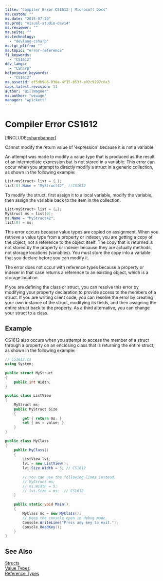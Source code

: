 ```yaml
---
title: "Compiler Error CS1612 | Microsoft Docs"
ms.custom: ""
ms.date: "2015-07-20"
ms.prod: "visual-studio-dev14"
ms.reviewer: ""
ms.suite: ""
ms.technology: 
  - "devlang-csharp"
ms.tgt_pltfrm: ""
ms.topic: "error-reference"
f1_keywords: 
  - "CS1612"
dev_langs: 
  - "CSharp"
helpviewer_keywords: 
  - "CS1612"
ms.assetid: ef5db985-030a-4f15-b53f-e92c9297c6a3
caps.latest.revision: 11
author: "BillWagner"
ms.author: "wiwagn"
manager: "wpickett"
---
```

# Compiler Error CS1612
[!INCLUDE[csharpbanner](../../../includes/csharpbanner.md)]

Cannot modify the return value of 'expression' because it is not a variable  
  
 An attempt was made to modify a value type that is produced as the result of an intermediate expression but is not stored in a variable. This error can occur when you attempt to directly modify a struct in a generic collection, as shown in the following example:  
  
```csharp  
List<myStruct> list = {…};  
list[0].Name = "MyStruct42"; //CS1612  
```  
  
 To modify the struct, first assign it to a local variable, modify the variable, then assign the variable back to the item in the collection.  
  
```csharp  
List<myStruct> list = {…};  
MyStruct ms = list[0];  
ms.Name = "MyStruct42";  
list[0] = ms;  
```  
  
 This error occurs because value types are copied on assignment. When you retrieve a value type from a property or indexer, you are getting a copy of the object, not a reference to the object itself. The copy that is returned is not stored by the property or indexer because they are actually methods, not storage locations (variables). You must store the copy into a variable that you declare before you can modify it.  
  
 The error does not occur with reference types because a property or indexer in that case returns a reference to an existing object, which is a storage location.  
  
 If you are defining the class or struct, you can resolve this error by modifying your property declaration to provide access to the members of a struct. If you are writing client code, you can resolve the error by creating your own instance of the struct, modifying its fields, and then assigning the entire struct back to the property. As a third alternative, you can change your struct to a class.  
  
## Example  
 CS1612 also occurs when you attempt to access the member of a struct through a property on an enclosing class that is returning the entire struct, as shown in the following example:  
  
```csharp  
// CS1612.cs  
using System;  
  
public struct MyStruct  
{  
    public int Width;  
}  
  
public class ListView  
{  
    MyStruct ms;  
    public MyStruct Size  
    {  
        get { return ms; }  
        set { ms = value; }  
    }  
}  
  
public class MyClass  
{  
    public MyClass()  
    {  
        ListView lvi;  
        lvi = new ListView();  
        lvi.Size.Width = 5; // CS1612  
  
        // You can use the following lines instead.  
        // MyStruct ms;  
        // ms.Width = 5;  
        // lvi.Size = ms;  // CS1612  
    }  
  
    public static void Main()   
    {  
        MyClass mc = new MyClass();  
        // Keep the console open in debug mode.  
        Console.WriteLine("Press any key to exit.");  
        Console.ReadKey();     
    }  
}  
```  
  
## See Also  
 [Structs](../../../csharp/programming-guide/classes-and-structs/structs.md)   
 [Value Types](../../../csharp/language-reference/keywords/value-types.md)   
 [Reference Types](../../../csharp/language-reference/keywords/reference-types.md)